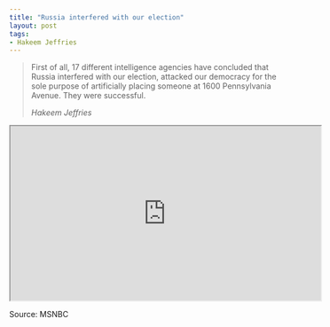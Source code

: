 ```yaml
---
title: "Russia interfered with our election"
layout: post
tags:
- Hakeem Jeffries
---
```


> First of all, 17 different intelligence agencies have concluded that Russia interfered with our election, attacked our democracy for the sole purpose of artificially placing someone at 1600 Pennsylvania Avenue. They were successful.
>
> <cite>Hakeem Jeffries</cite>

<iframe width="560" height="315" src="https://grabien.com/getmedia.php?id=1729797&#038;key=977e5138b07a11df9eaad86b7a9bb859&#038;userid=17087"></iframe>

Source: MSNBC
